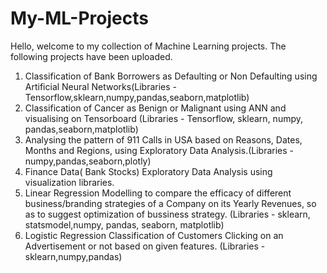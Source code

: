# My-ML-Projects

Hello, welcome to my collection of Machine Learning projects. The following projects have been uploaded.
1. Classification of Bank Borrowers as Defaulting or Non Defaulting using Artificial Neural Networks(Libraries - Tensorflow,sklearn,numpy,pandas,seaborn,matplotlib)
2. Classification of Cancer as Benign or Malignant using ANN and visualising on Tensorboard (Libraries - Tensorflow, sklearn, numpy, pandas,seaborn,matplotlib)
3. Analysing the pattern of 911 Calls in USA based on Reasons, Dates, Months and Regions, using Exploratory Data Analysis.(Libraries - numpy,pandas,seaborn,plotly)
4. Finance Data( Bank Stocks) Exploratory Data Analysis using visualization libraries.
5. Linear Regression Modelling to compare the efficacy of different business/branding strategies of a Company on its Yearly Revenues, so as to suggest optimization of bussiness     strategy. (Libraries - sklearn, statsmodel,numpy, pandas, seaborn, matplotlib)
6. Logistic Regression Classification of Customers Clicking on an Advertisement or not based on given features. (Libraries - sklearn,numpy,pandas)
